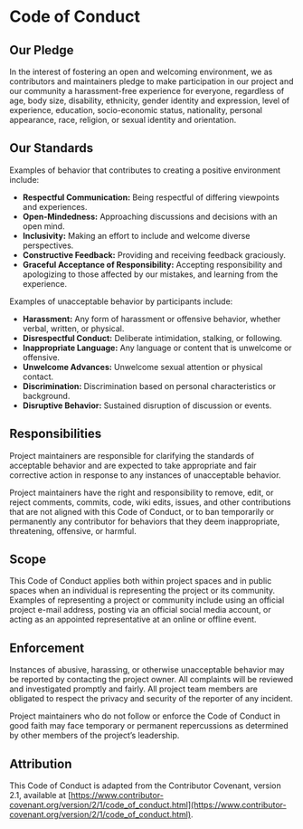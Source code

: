 # Code of Conduct

## Our Pledge

In the interest of fostering an open and welcoming environment, we as contributors and maintainers pledge to make participation in our project and our community a harassment-free experience for everyone, regardless of age, body size, disability, ethnicity, gender identity and expression, level of experience, education, socio-economic status, nationality, personal appearance, race, religion, or sexual identity and orientation.

## Our Standards

Examples of behavior that contributes to creating a positive environment include:

- **Respectful Communication:** Being respectful of differing viewpoints and experiences.
- **Open-Mindedness:** Approaching discussions and decisions with an open mind.
- **Inclusivity:** Making an effort to include and welcome diverse perspectives.
- **Constructive Feedback:** Providing and receiving feedback graciously.
- **Graceful Acceptance of Responsibility:** Accepting responsibility and apologizing to those affected by our mistakes, and learning from the experience.

Examples of unacceptable behavior by participants include:

- **Harassment:** Any form of harassment or offensive behavior, whether verbal, written, or physical.
- **Disrespectful Conduct:** Deliberate intimidation, stalking, or following.
- **Inappropriate Language:** Any language or content that is unwelcome or offensive.
- **Unwelcome Advances:** Unwelcome sexual attention or physical contact.
- **Discrimination:** Discrimination based on personal characteristics or background.
- **Disruptive Behavior:** Sustained disruption of discussion or events.

## Responsibilities

Project maintainers are responsible for clarifying the standards of acceptable behavior and are expected to take appropriate and fair corrective action in response to any instances of unacceptable behavior.

Project maintainers have the right and responsibility to remove, edit, or reject comments, commits, code, wiki edits, issues, and other contributions that are not aligned with this Code of Conduct, or to ban temporarily or permanently any contributor for behaviors that they deem inappropriate, threatening, offensive, or harmful.

## Scope

This Code of Conduct applies both within project spaces and in public spaces when an individual is representing the project or its community. Examples of representing a project or community include using an official project e-mail address, posting via an official social media account, or acting as an appointed representative at an online or offline event.

## Enforcement

Instances of abusive, harassing, or otherwise unacceptable behavior may be reported by contacting the project owner. All complaints will be reviewed and investigated promptly and fairly. All project team members are obligated to respect the privacy and security of the reporter of any incident.

Project maintainers who do not follow or enforce the Code of Conduct in good faith may face temporary or permanent repercussions as determined by other members of the project’s leadership.

## Attribution

This Code of Conduct is adapted from the Contributor Covenant, version 2.1, available at [https://www.contributor-covenant.org/version/2/1/code_of_conduct.html](https://www.contributor-covenant.org/version/2/1/code_of_conduct.html).
